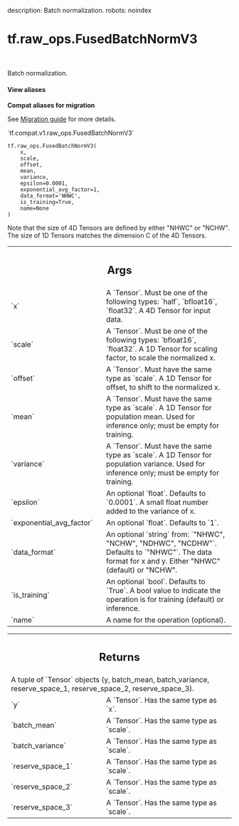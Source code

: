 description: Batch normalization.
robots: noindex

# tf.raw_ops.FusedBatchNormV3

<!-- Insert buttons and diff -->

<table class="tfo-notebook-buttons tfo-api nocontent" align="left">

</table>



Batch normalization.

<section class="expandable">
  <h4 class="showalways">View aliases</h4>
  <p>
<b>Compat aliases for migration</b>
<p>See
<a href="https://www.tensorflow.org/guide/migrate">Migration guide</a> for
more details.</p>
<p>`tf.compat.v1.raw_ops.FusedBatchNormV3`</p>
</p>
</section>

<pre class="devsite-click-to-copy prettyprint lang-py tfo-signature-link">
<code>tf.raw_ops.FusedBatchNormV3(
    x,
    scale,
    offset,
    mean,
    variance,
    epsilon=0.0001,
    exponential_avg_factor=1,
    data_format=&#x27;NHWC&#x27;,
    is_training=True,
    name=None
)
</code></pre>



<!-- Placeholder for "Used in" -->

Note that the size of 4D Tensors are defined by either "NHWC" or "NCHW".
The size of 1D Tensors matches the dimension C of the 4D Tensors.

<!-- Tabular view -->
 <table class="responsive fixed orange">
<colgroup><col width="214px"><col></colgroup>
<tr><th colspan="2"><h2 class="add-link">Args</h2></th></tr>

<tr>
<td>
`x`
</td>
<td>
A `Tensor`. Must be one of the following types: `half`, `bfloat16`, `float32`.
A 4D Tensor for input data.
</td>
</tr><tr>
<td>
`scale`
</td>
<td>
A `Tensor`. Must be one of the following types: `bfloat16`, `float32`.
A 1D Tensor for scaling factor, to scale the normalized x.
</td>
</tr><tr>
<td>
`offset`
</td>
<td>
A `Tensor`. Must have the same type as `scale`.
A 1D Tensor for offset, to shift to the normalized x.
</td>
</tr><tr>
<td>
`mean`
</td>
<td>
A `Tensor`. Must have the same type as `scale`.
A 1D Tensor for population mean. Used for inference only;
must be empty for training.
</td>
</tr><tr>
<td>
`variance`
</td>
<td>
A `Tensor`. Must have the same type as `scale`.
A 1D Tensor for population variance. Used for inference only;
must be empty for training.
</td>
</tr><tr>
<td>
`epsilon`
</td>
<td>
An optional `float`. Defaults to `0.0001`.
A small float number added to the variance of x.
</td>
</tr><tr>
<td>
`exponential_avg_factor`
</td>
<td>
An optional `float`. Defaults to `1`.
</td>
</tr><tr>
<td>
`data_format`
</td>
<td>
An optional `string` from: `"NHWC", "NCHW", "NDHWC", "NCDHW"`. Defaults to `"NHWC"`.
The data format for x and y. Either "NHWC" (default) or "NCHW".
</td>
</tr><tr>
<td>
`is_training`
</td>
<td>
An optional `bool`. Defaults to `True`.
A bool value to indicate the operation is for training (default)
or inference.
</td>
</tr><tr>
<td>
`name`
</td>
<td>
A name for the operation (optional).
</td>
</tr>
</table>



<!-- Tabular view -->
 <table class="responsive fixed orange">
<colgroup><col width="214px"><col></colgroup>
<tr><th colspan="2"><h2 class="add-link">Returns</h2></th></tr>
<tr class="alt">
<td colspan="2">
A tuple of `Tensor` objects (y, batch_mean, batch_variance, reserve_space_1, reserve_space_2, reserve_space_3).
</td>
</tr>
<tr>
<td>
`y`
</td>
<td>
A `Tensor`. Has the same type as `x`.
</td>
</tr><tr>
<td>
`batch_mean`
</td>
<td>
A `Tensor`. Has the same type as `scale`.
</td>
</tr><tr>
<td>
`batch_variance`
</td>
<td>
A `Tensor`. Has the same type as `scale`.
</td>
</tr><tr>
<td>
`reserve_space_1`
</td>
<td>
A `Tensor`. Has the same type as `scale`.
</td>
</tr><tr>
<td>
`reserve_space_2`
</td>
<td>
A `Tensor`. Has the same type as `scale`.
</td>
</tr><tr>
<td>
`reserve_space_3`
</td>
<td>
A `Tensor`. Has the same type as `scale`.
</td>
</tr>
</table>

